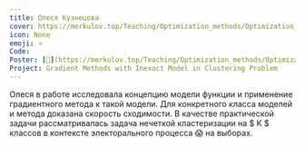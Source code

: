```yaml
---
title: Олеся Кузнецова
cover: https://merkulov.top/Teaching/Optimization_methods/Optimization_methods___/Лучшие_проекты_по_оптимизации_2019/Олеся_Кузнецова/kuznetsova.png
icon: None
emoji: ⭐
Code: 
Poster: [📎](https://merkulov.top/Teaching/Optimization_methods/Optimization_methods___/Лучшие_проекты_по_оптимизации_2019/Олеся_Кузнецова/kuznetsova.pdf)
Project: Gradient Methods with Inexact Model in Clustering Problem
---
```


Олеся в работе исследовала концепцию модели функции и применение градиентного метода к такой модели. Для конкретного класса моделей и метода доказана скорость сходимости. В качестве практической задачи рассматривалась задача нечеткой кластеризации на $ K $ классов в контексте электорального процесса 😱 на выборах.
